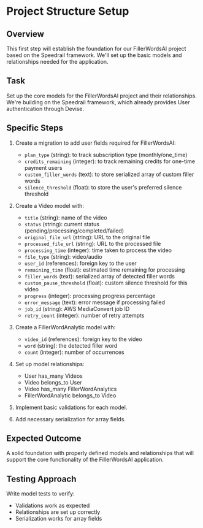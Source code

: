 # Project Structure Setup

## Overview
This first step will establish the foundation for our FillerWordsAI project based on the Speedrail framework. We'll set up the basic models and relationships needed for the application.

## Task
Set up the core models for the FillerWordsAI project and their relationships. We're building on the Speedrail framework, which already provides User authentication through Devise.

## Specific Steps

1. Create a migration to add user fields required for FillerWordsAI:
   - `plan_type` (string): to track subscription type (monthly/one_time)
   - `credits_remaining` (integer): to track remaining credits for one-time payment users
   - `custom_filler_words` (text): to store serialized array of custom filler words
   - `silence_threshold` (float): to store the user's preferred silence threshold

2. Create a Video model with:
   - `title` (string): name of the video
   - `status` (string): current status (pending/processing/completed/failed)
   - `original_file_url` (string): URL to the original file
   - `processed_file_url` (string): URL to the processed file
   - `processing_time` (integer): time taken to process the video
   - `file_type` (string): video/audio
   - `user_id` (references): foreign key to the user
   - `remaining_time` (float): estimated time remaining for processing
   - `filler_words` (text): serialized array of detected filler words
   - `custom_pause_threshold` (float): custom silence threshold for this video
   - `progress` (integer): processing progress percentage
   - `error_message` (text): error message if processing failed
   - `job_id` (string): AWS MediaConvert job ID
   - `retry_count` (integer): number of retry attempts

3. Create a FillerWordAnalytic model with:
   - `video_id` (references): foreign key to the video
   - `word` (string): the detected filler word
   - `count` (integer): number of occurrences

4. Set up model relationships:
   - User has_many Videos
   - Video belongs_to User
   - Video has_many FillerWordAnalytics
   - FillerWordAnalytic belongs_to Video

5. Implement basic validations for each model.

6. Add necessary serialization for array fields.

## Expected Outcome
A solid foundation with properly defined models and relationships that will support the core functionality of the FillerWordsAI application.

## Testing Approach
Write model tests to verify:
- Validations work as expected
- Relationships are set up correctly
- Serialization works for array fields 